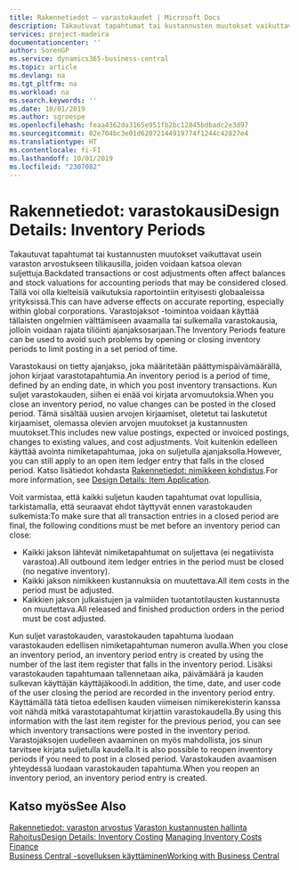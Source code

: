 ```yaml
---
title: Rakennetiedot – varastokaudet | Microsoft Docs
description: Takautuvat tapahtumat tai kustannusten muutokset vaikuttavat usein varaston arvostukseen tilikausilla, joiden voidaan katsoa olevan suljettuja. Tällä voi olla kielteisiä vaikutuksia raportointiin erityisesti globaaleissa yrityksissä. Varastojaksot -toimintoa voidaan käyttää tällaisten ongelmien välttämiseen avaamalla tai sulkemalla varastokausia, jolloin voidaan rajata tiliöinti ajanjaksosarjaan.
services: project-madeira
documentationcenter: ''
author: SorenGP
ms.service: dynamics365-business-central
ms.topic: article
ms.devlang: na
ms.tgt_pltfrm: na
ms.workload: na
ms.search.keywords: ''
ms.date: 10/01/2019
ms.author: sgroespe
ms.openlocfilehash: feaa4362da3165e951fb2bc12845bdbadc2e3d97
ms.sourcegitcommit: 02e704bc3e01d62072144919774f1244c42827e4
ms.translationtype: HT
ms.contentlocale: fi-FI
ms.lasthandoff: 10/01/2019
ms.locfileid: "2307082"
---
```

# <a name="design-details-inventory-periods"></a><span data-ttu-id="658d0-105">Rakennetiedot: varastokausi</span><span class="sxs-lookup"><span data-stu-id="658d0-105">Design Details: Inventory Periods</span></span>
<span data-ttu-id="658d0-106">Takautuvat tapahtumat tai kustannusten muutokset vaikuttavat usein varaston arvostukseen tilikausilla, joiden voidaan katsoa olevan suljettuja.</span><span class="sxs-lookup"><span data-stu-id="658d0-106">Backdated transactions or cost adjustments often affect balances and stock valuations for accounting periods that may be considered closed.</span></span> <span data-ttu-id="658d0-107">Tällä voi olla kielteisiä vaikutuksia raportointiin erityisesti globaaleissa yrityksissä.</span><span class="sxs-lookup"><span data-stu-id="658d0-107">This can have adverse effects on accurate reporting, especially within global corporations.</span></span> <span data-ttu-id="658d0-108">Varastojaksot -toimintoa voidaan käyttää tällaisten ongelmien välttämiseen avaamalla tai sulkemalla varastokausia, jolloin voidaan rajata tiliöinti ajanjaksosarjaan.</span><span class="sxs-lookup"><span data-stu-id="658d0-108">The Inventory Periods feature can be used to avoid such problems by opening or closing inventory periods to limit posting in a set period of time.</span></span>  

 <span data-ttu-id="658d0-109">Varastokausi on tietty ajanjakso, joka määritetään päättymispäivämäärällä, johon kirjaat varastotapahtumia.</span><span class="sxs-lookup"><span data-stu-id="658d0-109">An inventory period is a period of time, defined by an ending date, in which you post inventory transactions.</span></span> <span data-ttu-id="658d0-110">Kun suljet varastokauden, siihen ei enää voi kirjata arvomuutoksia.</span><span class="sxs-lookup"><span data-stu-id="658d0-110">When you close an inventory period, no value changes can be posted in the closed period.</span></span> <span data-ttu-id="658d0-111">Tämä sisältää uusien arvojen kirjaamiset, oletetut tai laskutetut kirjaamiset, olemassa olevien arvojen muutokset ja kustannusten muutokset.</span><span class="sxs-lookup"><span data-stu-id="658d0-111">This includes new value postings, expected or invoiced postings, changes to existing values, and cost adjustments.</span></span> <span data-ttu-id="658d0-112">Voit kuitenkin edelleen käyttää avointa nimiketapahtumaa, joka on suljetulla ajanjaksolla.</span><span class="sxs-lookup"><span data-stu-id="658d0-112">However, you can still apply to an open item ledger entry that falls in the closed period.</span></span> <span data-ttu-id="658d0-113">Katso lisätiedot kohdasta [Rakennetiedot: nimikkeen kohdistus](design-details-item-application.md).</span><span class="sxs-lookup"><span data-stu-id="658d0-113">For more information, see [Design Details: Item Application](design-details-item-application.md).</span></span>  

 <span data-ttu-id="658d0-114">Voit varmistaa, että kaikki suljetun kauden tapahtumat ovat lopullisia, tarkistamalla, että seuraavat ehdot täyttyvät ennen varastokauden sulkemista:</span><span class="sxs-lookup"><span data-stu-id="658d0-114">To make sure that all transaction entries in a closed period are final, the following conditions must be met before an inventory period can close:</span></span>  

-   <span data-ttu-id="658d0-115">Kaikki jakson lähtevät nimiketapahtumat on suljettava (ei negatiivista varastoa).</span><span class="sxs-lookup"><span data-stu-id="658d0-115">All outbound item ledger entries in the period must be closed (no negative inventory).</span></span>  
-   <span data-ttu-id="658d0-116">Kaikki jakson nimikkeen kustannuksia on muutettava.</span><span class="sxs-lookup"><span data-stu-id="658d0-116">All item costs in the period must be adjusted.</span></span>  
-   <span data-ttu-id="658d0-117">Kaikkien jakson julkaistujen ja valmiiden tuotantotilausten kustannusta on muutettava.</span><span class="sxs-lookup"><span data-stu-id="658d0-117">All released and finished production orders in the period must be cost adjusted.</span></span>  

 <span data-ttu-id="658d0-118">Kun suljet varastokauden, varastokauden tapahtuma luodaan varastokauden edellisen nimiketapahtuman numeron avulla.</span><span class="sxs-lookup"><span data-stu-id="658d0-118">When you close an inventory period, an inventory period entry is created by using the number of the last item register that falls in the inventory period.</span></span> <span data-ttu-id="658d0-119">Lisäksi varastokauden tapahtumaan tallennetaan aika, päivämäärä ja kauden sulkevan käyttäjän käyttäjäkoodi.</span><span class="sxs-lookup"><span data-stu-id="658d0-119">In addition, the time, date, and user code of the user closing the period are recorded in the inventory period entry.</span></span> <span data-ttu-id="658d0-120">Käyttämällä tätä tietoa edellisen kauden viimeisen nimikerekisterin kanssa voit nähdä mitkä varastotapahtumat kirjattiin varastokaudella.</span><span class="sxs-lookup"><span data-stu-id="658d0-120">By using this information with the last item register for the previous period, you can see which inventory transactions were posted in the inventory period.</span></span> <span data-ttu-id="658d0-121">Varastojaksojen uudelleen avaaminen on myös mahdollista, jos sinun tarvitsee kirjata suljetulla kaudella.</span><span class="sxs-lookup"><span data-stu-id="658d0-121">It is also possible to reopen inventory periods if you need to post in a closed period.</span></span> <span data-ttu-id="658d0-122">Varastokauden avaamisen yhteydessä luodaan varastokauden tapahtuma.</span><span class="sxs-lookup"><span data-stu-id="658d0-122">When you reopen an inventory period, an inventory period entry is created.</span></span>  

## <a name="see-also"></a><span data-ttu-id="658d0-123">Katso myös</span><span class="sxs-lookup"><span data-stu-id="658d0-123">See Also</span></span>  
 <span data-ttu-id="658d0-124">[Rakennetiedot: varaston arvostus](design-details-inventory-costing.md) [Varaston kustannusten hallinta](finance-manage-inventory-costs.md) [Rahoitus](finance.md)</span><span class="sxs-lookup"><span data-stu-id="658d0-124">[Design Details: Inventory Costing](design-details-inventory-costing.md) [Managing Inventory Costs](finance-manage-inventory-costs.md) [Finance](finance.md)</span></span>  
 [<span data-ttu-id="658d0-125">Business Central -sovelluksen käyttäminen</span><span class="sxs-lookup"><span data-stu-id="658d0-125">Working with Business Central</span></span>](ui-work-product.md)
